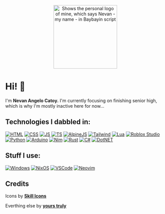 <p align="center">
  <picture>
    <source media="(prefers-color-scheme: dark)" srcset="logo/logo-white.svg">
    <source media="(prefers-color-scheme: light)" srcset="logo/logo-black.svg">
    <img width="200" alt="Shows the personal logo of mine, which says Nevan - my name - in Baybayin script" src="https://user-images.githubusercontent.com/25423296/163456779-a8556205-d0a5-45e2-ac17-42d089e3c3f8.png">
  </picture>
</p>

# Hi! 👋
I'm **Nevan Angelo Catoy.** I'm currently focusing on finishing senior high, which is why I'm mostly inactive here for now...

## Technologies I dabbled in:

[![HTML](https://skillicons.dev/icons?i=html)](https://web.dev/html)
[![CSS](https://skillicons.dev/icons?i=css)](https://web.dev/css)
[![JS](https://skillicons.dev/icons?i=js)](https://web.dev/javascript)
[![TS](https://skillicons.dev/icons?i=ts)](https://www.typescriptlang.org)
[![AlpineJS](https://skillicons.dev/icons?i=alpinejs)](https://alpinejs.dev)
[![Tailwind](https://skillicons.dev/icons?i=tailwind)](https://tailwindcss.com)
[![Lua](https://skillicons.dev/icons?i=lua)](https://www.lua.org)
[![Roblox Studio](https://skillicons.dev/icons?i=robloxstudio)](https://create.roblox.com)
[![Python](https://skillicons.dev/icons?i=python)](https://www.python.org)
[![Arduino](https://skillicons.dev/icons?i=arduino)](https://www.arduino.cc)
[![Nim](https://skillicons.dev/icons?i=nim)](https://nim-lang.org)
[![Rust](https://skillicons.dev/icons?i=rust)](https://www.rust-lang.org)
[![C#](https://skillicons.dev/icons?i=cs)](https://learn.microsoft.com/en-us/dotnet/csharp)
[![DotNET](https://skillicons.dev/icons?i=dotnet)](https://dotnet.microsoft.com/en-us)

## Stuff I use:

[![Windows](https://skillicons.dev/icons?i=windows)](https://www.microsoft.com/en-us/windows)
[![NixOS](https://skillicons.dev/icons?i=nix)](https://nixos.org)
[![VSCode](https://skillicons.dev/icons?i=vscode)](https://code.visualstudio.com)
[![Neovim](https://skillicons.dev/icons?i=neovim)](https://neovim.io)

## Credits

Icons by [**Skill Icons**](https://skillicons.dev)

Everthing else by [**yours truly**](https://github.com/ncvyn)
